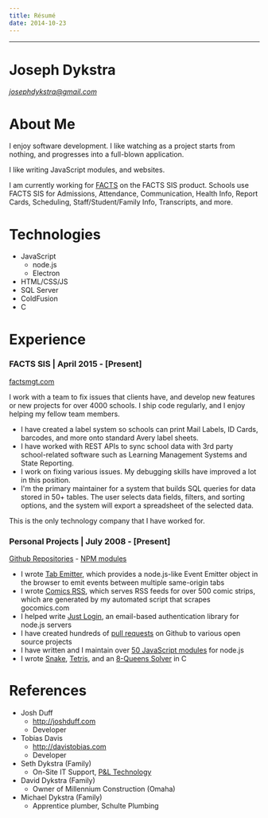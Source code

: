 ```yaml
---
title: Résumé
date: 2014-10-23
---
```


<style>
@media print {
	article > h1.title,
	article > hr {
		display: none;
	}
}
</style>

-----

# Joseph Dykstra

[*josephdykstra@gmail.com*](mailto:josephdykstra@gmail.com)

# About Me

I enjoy software development. I like watching as a project starts from nothing, and progresses into a full-blown application.

I like writing JavaScript modules, and websites.

I am currently working for [FACTS](https://factsmgt.com/administration/student-information-system/) on the FACTS SIS product.  Schools use FACTS SIS for Admissions, Attendance, Communication, Health Info, Report Cards, Scheduling, Staff/Student/Family Info, Transcripts, and more.

# Technologies

- JavaScript
	- node.js
	- Electron
- HTML/CSS/JS
- SQL Server
- ColdFusion
- C

# Experience

### FACTS SIS | April 2015 - [Present]

<!--
April 6, 2015
-->

[factsmgt.com](https://factsmgt.com/)

I work with a team to fix issues that clients have, and develop new features or new projects for over 4000 schools. I ship code regularly, and I enjoy helping my fellow team members.

- I have created a label system so schools can print Mail Labels, ID Cards, barcodes, and more onto standard Avery label sheets.
- I have worked with REST APIs to sync school data with 3rd party school-related software such as Learning Management Systems and State Reporting.
- I work on fixing various issues. My debugging skills have improved a lot in this position.
- I'm the primary maintainer for a system that builds SQL queries for data stored in 50+ tables.  The user selects data fields, filters, and sorting options, and the system will export a spreadsheet of the selected data.

This is the only technology company that I have worked for.

### Personal Projects | July 2008 - [Present]

[Github Repositories](https://github.com/ArtskydJ?tab=repositories) - [NPM modules](http://npmjs.org/~artskydj)

- I wrote [Tab Emitter](https://artskydj.github.io/tab-emitter/), which provides a node.js-like Event Emitter object in the browser to emit events between multiple same-origin tabs
- I wrote [Comics RSS](http://www.comicsrss.com), which serves RSS feeds for over 500 comic strips, which are generated by my automated script that scrapes gocomics.com
- I helped write [Just Login](http://justlogin.xyz/), an email-based authentication library for node.js servers
- I have created hundreds of [pull requests](https://github.com/pulls?utf8=%E2%9C%93&q=is%3Apr+author%3AArtskydJ+) on Github to various open source projects
- I have written and I maintain over [50 JavaScript modules](http://npmjs.org/~artskydj) for node.js
- I wrote [Snake](https://github.com/ArtskydJ/snake), [Tetris](https://github.com/ArtskydJ/tetris), and an [8-Queens Solver](https://github.com/ArtskydJ/eight-queens) in C

# References

- Josh Duff
	- http://joshduff.com
	- Developer
- Tobias Davis
	- http://davistobias.com
	- Developer
- Seth Dykstra (Family)
	- On-Site IT Support, [P&L Technology](http://www.pltechnology.com/)
- David Dykstra (Family)
	- Owner of Millennium Construction (Omaha)
- Michael Dykstra (Family)
	- Apprentice plumber, Schulte Plumbing
